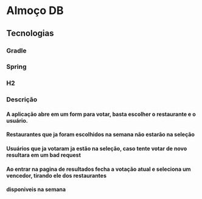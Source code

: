 # Almoço DB

## Tecnologias
### Gradle
### Spring
### H2

### Descrição
#### A aplicação abre em um form para votar, basta escolher o restaurante e o usuário.

#### Restaurantes que ja foram escolhidos na semana não estarão na seleção

#### Usuários que ja votaram ja estão na seleção, caso tente votar de novo resultara em um bad request

#### Ao entrar na pagina de resultados fecha a votação atual e seleciona um vencedor, tirando ele dos restaurantes
#### disponiveis na semana
